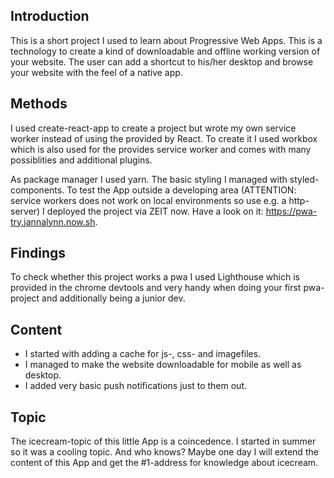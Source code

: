 ## Introduction

This is a short project I used to learn about Progressive Web Apps. This is a technology to create a kind of downloadable and offline working version of your website. The user can add a shortcut to his/her desktop and browse your website with the feel of a native app.

## Methods

I used create-react-app to create a project but wrote my own service worker instead of using the provided by React. To create it I used workbox which is also used for the provides service worker and comes with many possiblities and additional plugins.

As package manager I used yarn. The basic styling I managed with styled-components. To test the App outside a developing area (ATTENTION: service workers does not work on local environments so use e.g. a http-server) I deployed the project via ZEIT now. Have a look on it: https://pwa-try.jannalynn.now.sh.

## Findings

To check whether this project works a pwa I used Lighthouse which is provided in the chrome devtools and very handy when doing your first pwa-project and additionally being a junior dev.

## Content

- I started with adding a cache for js-, css- and imagefiles.
- I managed to make the website downloadable for mobile as well as desktop.
- I added very basic push notifications just to them out.

## Topic

The icecream-topic of this little App is a coincedence. I started in summer so it was a cooling topic. And who knows? Maybe one day I will extend the content of this App and get the #1-address for knowledge about icecream.
